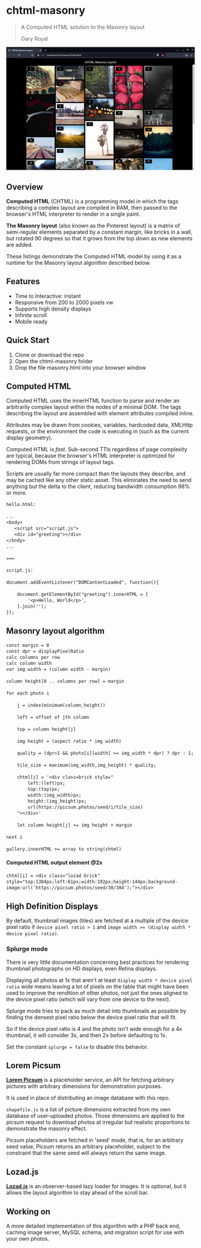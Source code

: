 # chtml-masonry
> A Computed HTML solution to the Masonry layout
> 
> Gary Royal


![screenshot](masonry.png)

## Overview

**Computed HTML** (CHTML) is a programming model in which the tags describing a complex layout are compiled in RAM, then passed to the browser's HTML interpreter to render in a single paint. 

**The Masonry layout** (also known as the Pinterest layout) is a matrix of semi-regular elements separated by a constant margin, like bricks in a wall, but rotated 90 degrees so that it grows from the top down as new elements are added.

These listings demonstrate the Computed HTML model by using it as a runtime for the Masonry layout algorithm described below.


## Features 

* Time to Interactive: instant 
* Responsive from 200 to 2000 pixels vw
* Supports high density displays
* Infinite scroll
* Mobile ready


## Quick Start

1. Clone or download the repo
2. Open the chtml-masonry folder
3. Drop the file masonry.html into your browser window


## Computed HTML 

Computed HTML uses the innerHTML function to parse and render an arbitrarily complex layout within the nodes of a minimal DOM. The tags describing the layout are assembled with element attributes compiled inline. 

Attributes may be drawn from cookies, variables, hardcoded data, XMLHttp requests, or the environment the code is executing in (such as the current display geometry).  

Computed HTML is _fast_. Sub-second TTIs regardless of page complexity are typical, because the browser's HTML interpreter is optimized for rendering DOMs from strings of layout tags. 

Scripts are usually far more compact than the layouts they describe, and may be cached like any other static asset. This eliminates the need to send anything but the delta to the client, reducing bandwidth consumption 98% or more.   
 

```
hello.html:

...
<body>
   <script src="script.js">
   <div id="greeting"></div>
</body>
...

===

script.js:

document.addEventListener("DOMContentLoaded", function(){

	document.getElementById("greeting").innerHTML = [
		'<p>Hello, World</p>',
	].join('');  
});
```


## Masonry layout algorithm

```
const margin = 8
const dpr = displayPixelRatio
calc columns per row
calc column width
var img width = (column width - margin)

column height[0 .. columns per row] = margin

for each photo i

	j = index(minimum(column_height))
	
	left = offset of jth column
	
	top = column height[j]
	
	img height = (aspect ratio * img width)
	
	quality = (dpr>1 && photo[i][width] >= img_width * dpr) ? dpr : 1;
	
	tile_size = maximum(img_width,img_height) * quality;
	
	chtml[i] = '<div class=brick style="
		left:(left)px; 
		top:(top)px; 
		width:(img_width)px; 
		height:(img_height)px;
		url(https://picsum.photos/seed/i/tile_size)
	"></div>'

	let column height[j] += img height + margin
	
next i

gallery.innerHTML += array to string(chtml)
```

####  Computed HTML output element @2x
```
chtml[i] = <div class="lozad brick" 
style="top:1384px;left:61px;width:192px;height:144px;background-
image:url('https://picsum.photos/seed/30/384');"></div>
```


## High Definition Displays

By default, thumbnail images (tiles) are fetched at a multiple of the device pixel ratio if `device pixel ratio > 1` and `image width >= (display width * device pixel ratio)`. 


### Splurge mode

There is very little documentation concerning best practices for rendering thumbnail photographs on HD displays, even Retina displays.

Displaying all photos at 1x that aren't at least `display width * device pixel ratio` wide means leaving a lot of pixels on the table that might have been used to improve the rendition of other photos, not just the ones aligned to the device pixel ratio (which will vary from one device to the next).

Splurge mode tries to pack as much detail into thumbnails as possible by finding the densest pixel ratio below the device pixel ratio that will fit.

So if the device pixel ratio is 4 and the photo isn't wide enough for a 4x thumbnail, it will consider 3x, and then 2x before defaulting to 1x.

Set the constant `splurge = false` to disable this behavior.


## Lorem Picsum 

**[Lorem Picsum](https://picsum.photos/)** is a placeholder service, an API for fetching arbitrary pictures with arbitrary dimensions for demonstration purposes.

It is used in place of distributing an image database with this repo.

`shapefile.js` is a list of picture dimensions extracted from my own database of user-uploaded photos. Those dimensions are applied to the picsum request to download photos at irregular but realistic proportions to demonstrate the masonry effect. 

Picsum placeholders are fetched in 'seed' mode, that is, for an arbitrary seed value, Picsum returns an arbitrary placeholder, subject to the constraint that the same seed will always return the same image.


## Lozad.js

**[Lozad.js](https://github.com/ApoorvSaxena/lozad.js)** is an observer-based lazy loader for images. It is optional, but it allows the layout algorithm to stay ahead of the scroll bar.  


## Working on

A more detailed implementation of this algorithm with a PHP back end, caching image server, MySQL schema, and migration script for use with your own photos. 



